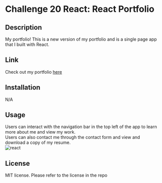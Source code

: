 # Challenge 20 React: React Portfolio

## Description
My portfolio! This is a new version of my portfolio and is a single page app that I built with React. 

## Link

Check out my portfolio [here](https://mjkonkel.github.io/portfolio-react/)

## Installation

N/A

## Usage
Users can interact with the navigation bar in the top left of the app to learn more about me and view my work.<br>
Users can also contact me through the contact form and view and download a copy of my resume.<br>
![react](https://user-images.githubusercontent.com/111022382/215927389-bb001542-f51e-4d6d-8d4e-75a1d3ff9553.JPG)

## License
MIT license. Please refer to the license in the repo
